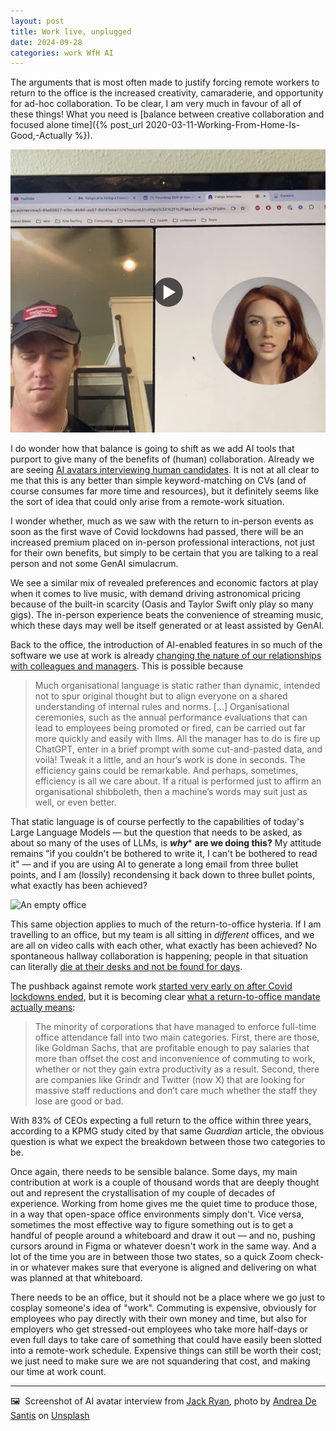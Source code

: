 ```yaml
---
layout: post
title: Work live, unplugged 
date: 2024-09-28
categories: work WfH AI
---
```


The arguments that is most often made to justify forcing remote workers to return to the office is the increased creativity, camaraderie, and opportunity for ad-hoc collaboration. To be clear, I am very much in favour of all of these things! What you need is [balance between creative collaboration and focused alone time]({% post_url 2020-03-11-Working-From-Home-Is-Good,-Actually %}).

![AI avatar interviewing a nonplussed human candidate](/images/AI-interview.png)

I do wonder how that balance is going to shift as we add AI tools that purport to give many of the benefits of (human) collaboration. Already we are seeing [AI avatars interviewing human candidates](https://www.linkedin.com/posts/dwellington_jobhunt-activity-7245690888985726976-C2RB). It is not at all clear to me that this is any better than simple keyword-matching on CVs (and of course consumes far more time and resources), but it definitely seems like the sort of idea that could only arise from a remote-work situation.

I wonder whether, much as we saw with the return to in-person events as soon as the first wave of Covid lockdowns had passed, there will be an increased premium placed on in-person professional interactions, not just for their own benefits, but simply to be certain that you are talking to a real person and not some GenAI simulacrum.

We see a similar mix of revealed preferences and economic factors at play when it comes to live music, with demand driving astronomical pricing because of the built-in scarcity (Oasis and Taylor Swift only play so many gigs). The in-person experience beats the convenience of streaming music, which these days may well be itself generated or at least assisted by GenAI.

Back to the office, the introduction of AI-enabled features in so much of the software we use at work is already [changing the nature of our relationships with colleagues and managers](https://www.economist.com/by-invitation/2024/09/04/large-language-models-will-upend-human-rituals). This is possible because

> Much organisational language is static rather than dynamic, intended not to spur original thought but to align everyone on a shared understanding of internal rules and norms. \[…\] Organisational ceremonies, such as the annual performance evaluations that can lead to employees being promoted or fired, can be carried out far more quickly and easily with llms. All the manager has to do is fire up ChatGPT, enter in a brief prompt with some cut-and-pasted data, and voilà! Tweak it a little, and an hour’s work is done in seconds. The efficiency gains could be remarkable.
> And perhaps, sometimes, efficiency is all we care about. If a ritual is performed just to affirm an organisational shibboleth, then a machine’s words may suit just as well, or even better.

That static language is of course perfectly to the capabilities of today's Large Language Models — but the question that needs to be asked, as about so many of the uses of LLMs, is ***why**** **are we doing this?** My attitude remains "if you couldn't be bothered to write it, I can't be bothered to read it" — and if you are using AI to generate a long email from three bullet points, and I am (lossily) recondensing it back down to three bullet points, what exactly has been achieved?

![An empty office](andrea-de-santis-q8fe785r5nU-unsplash.jpg)

This same objection applies to much of the return-to-office hysteria. If I am travelling to an office, but my team is all sitting in *different* offices, and we are all on video calls with each other, what exactly has been achieved? No spontaneous hallway collaboration is happening; people in that situation can literally [die at their desks and not be found for days](https://www.reddit.com/r/WellsFargoUnited/comments/1fnp9fa/please_print_and_take_to_your_managersite_leader/?rdt=47163).

The pushback against remote work [started very early on after Covid lockdowns ended](https://www.economist.com/finance-and-economics/2023/06/28/the-working-from-home-delusion-fades), but it is becoming clear [what a return-to-office mandate actually means](https://www.theguardian.com/commentisfree/2024/sep/26/in-their-plaintive-call-for-a-return-to-the-office-ceos-reveal-how-little-they-are-needed):

> The minority of corporations that have managed to enforce full-time office attendance fall into two main categories. First, there are those, like Goldman Sachs, that are profitable enough to pay salaries that more than offset the cost and inconvenience of commuting to work, whether or not they gain extra productivity as a result. Second, there are companies like Grindr and Twitter (now X) that are looking for massive staff reductions and don’t care much whether the staff they lose are good or bad.

With 83% of CEOs expecting a full return to the office within three years, according to a KPMG study cited by that same *Guardian* article, the obvious question is what we expect the breakdown between those two categories to be.

Once again, there needs to be sensible balance. Some days, my main contribution at work is a couple of thousand words that are deeply thought out and represent the crystallisation of my couple of decades of experience. Working from home gives me the quiet time to produce those, in a way that open-space office environments simply don't. Vice versa, sometimes the most effective way to figure something out is to get a handful of people around a whiteboard and draw it out — and no, pushing cursors around in Figma or whatever doesn't work in the same way. And a lot of the time you are in between those two states, so a quick Zoom check-in or whatever makes sure that everyone is aligned and delivering on what was planned at that whiteboard.

There needs to be an office, but it should not be a place where we go just to cosplay someone's idea of "work". Commuting is expensive, obviously for employees who pay directly with their own money and time, but also for employers who get stressed-out employees who take more half-days or even full days to take care of something that could have easily been slotted into a remote-work schedule. Expensive things can still be worth their cost; we just need to make sure we are not squandering that cost, and making our time at work count.

***

🖼️  Screenshot of AI avatar interview from [Jack Ryan](https://www.linkedin.com/in/jack-ry/), photo by [Andrea De Santis](https://unsplash.com/@santesson89) on [Unsplash](https://www.unsplash.com)